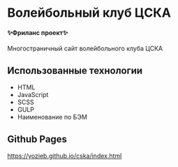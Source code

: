 # Волейбольный клуб ЦСКА

#### ✨Фриланс проект✨

Многостраничный сайт волейбольного клуба ЦСКА

## Использованные технологии

- HTML
- JavaScript
- SCSS
- GULP
- Наименование по БЭМ

## Github Pages

https://yozieb.github.io/cska/index.html
